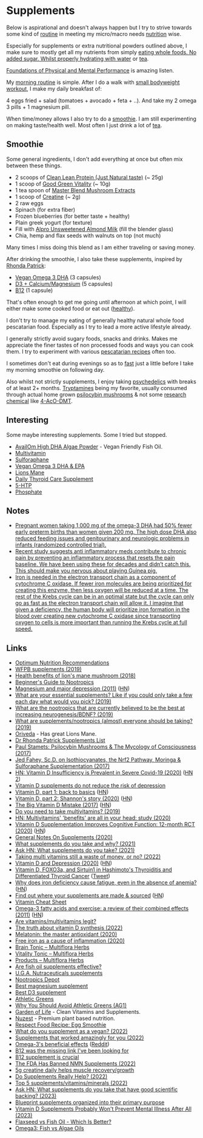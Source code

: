 # Supplements

Below is aspirational and doesn't always happen but I try to strive towards some kind of [routine](../../focusing/habits.md) in meeting my micro/macro needs [nutrition](index.md) wise.

Especially for supplements or extra nutritional powders outlined above, I make sure to mostly get all my nutrients from simply [eating whole foods. No added sugar. Whilst properly hydrating with water](https://hubermanlab.com/dr-andy-galpin-optimal-nutrition-and-supplementation-for-fitness/) or [tea](drinks/tea.md).

[Foundations of Physical and Mental Performance](https://tim.blog/2023/03/08/dr-andrew-huberman/) is amazing listen.

My [morning routine](../../focusing/processes.md#morning) is simple. After I do a walk with [small bodyweight workout](../../fitness/index.md), I make my daily breakfast of:

4 eggs fried + salad (tomatoes + avocado + feta + ..). And take my 2 omega 3 pills + 1 magnesium pill.

When time/money allows I also try to do a [smoothie](https://www.youtube.com/watch?v=OUGQBV5B2S4). I am still experimenting on making taste/health well. Most often I just drink a lot of [tea](drinks/tea.md).

## Smoothie

Some general ingredients, I don't add everything at once but often mix between these things.

- 2 scoops of [Clean Lean Protein (Just Natural taste)](https://www.nuzest.co.uk/products/clean-lean-protein) (~ 25g)
- 1 scoop of [Good Green Vitality](https://www.nuzest.co.uk/products/good-green-vitality) (~ 10g)
- 1 tea spoon of [Master Blend Mushroom Extracts](https://vibemushrooms.ca/products/master-blend)
- 1 scoop of [Creatine](https://nootropicsdepot.com/creatine-monohydrate-200-mesh-powder/) (~ 2g)
- 2 raw eggs
- Spinach (for extra fiber)
- Frozen blueberries (for better taste + healthy)
- Plain greek yogurt (for texture)
- Fill with [Alpro Unsweetened Almond Milk](https://www.alpro.com/uk/products/drinks/almond-drinks/almond-roasted-no-sugars/) (fill the blender glass)
- Chia, hemp and flax seeds with walnuts on top (not much)

Many times I miss doing this blend as I am either traveling or saving money.

After drinking the smoothie, I also take these supplements, inspired by [Rhonda Patrick](https://fastlifehacks.com/dr-rhonda-patricks-supplements-list/):

- [Vegan Omega 3 DHA](https://www.solgar.com/products/omega-3-vegetarian-dha-200-mg-vegetarian-softgels/) (3 capsules)
- [D3 + Calcium/Magnesium](https://www.solgar.com/products/calcium-magnesium-with-vitamin-d3-tablets/) (5 capsules)
- [B12](https://www.solgar.com/products/vitamin-b12-1000-mcg-nuggets/) (1 capsule)

That's often enough to get me going until afternoon at which point, I will either make some cooked food or eat out ([healthy](index.md)).

I don't try to manage my eating of generally healthy natural whole food pescatarian food. Especially as I try to lead a more active lifestyle already.

I generally strictly avoid sugary foods, snacks and drinks. Makes me appreciate the finer tastes of non processed foods and ways you can cook them. I try to experiment with various [pescatarian recipes](recipes.md) often too.

I sometimes don't eat during evenings so as to [fast](fasting.md) just a little before I take my morning smoothie on following day.

Also whilst not strictly supplements, I enjoy taking [psychedelics](../../drugs/psychedelics/index.md) with breaks of at least 2+ months. [Tryptamines](../../drugs/psychedelics/tryptamines/index.md) being my favorite, usually consumed through actual home grown [psilocybin mushrooms](../../other/mushrooms.md) & not some [research chemical](../../drugs/research-chemicals.md) like [4-AcO-DMT](https://psychonautwiki.org/wiki/4-AcO-DMT).

## Interesting

Some maybe interesting supplements. Some I tried but stopped.

- [AvailOm High DHA Algae Powder](https://nootropicsdepot.com/availom-high-dha-powder-algae-vegan/) - Vegan Friendly Fish Oil.
- [Multivitamin](https://www.amazon.co.uk/Multivitamins-Multivitamin-Vegetarians-Nu-Nutrition/dp/B01IFGDNVS)
- [Sulforaphane](https://www.amazon.co.uk/Jarrow-Formulas-Broccomax-Vcaps-Capsules/dp/B01D15LMCK)
- [Vegan Omega 3 DHA & EPA](https://www.amazon.com/VEGAN-OMEGA-Supplement-Cardiovascular-Supplements/dp/B01MYE95BQ)
- [Lions Mane](https://oriveda.co.uk/lions-mane.php)
- [Daily Thyroid Care Supplement](https://www.palomahealth.com/product/thyroid-supplements)
- [5-HTP](https://drbvitamins.com/products/doctor-s-best-5-htp-enhanced-with-vitamins-b6-c-120-veggie-caps-8)
- [Phosphate](https://nootropicsdepot.com/pyridoxal-5-phosphate-capsules/)

## Notes

- [Pregnant women taking 1,000 mg of the omega-3 DHA had 50% fewer early preterm births than women given 200 mg. The high dose DHA also reduced feeding issues and genitourinary and neurologic problems in infants (randomized controlled trial).](https://twitter.com/foundmyfitness/status/1397251661618352133)
- [Recent study suggests anti inflammatory meds contribute to chronic pain by preventing an inflammatory process that resets the pain baseline. We have been using these for decades and didn’t catch this. This should make you nervous about playing Guinea pig.](https://twitter.com/karnagraha/status/1528490268546068480)
- [Iron is needed in the electron transport chain as a component of cytochrome C oxidase. If fewer iron molecules are being prioritized for creating this enzyme, then less oxygen will be reduced at a time. The rest of the Krebs cycle can be in an optimal state but the cycle can only go as fast as the electron transport chain will allow it. I imagine that given a deficiency, the human body will prioritize iron formation in the blood over creating new cytochrome C oxidase since transporting oxygen to cells is more important than running the Krebs cycle at full speed.](https://news.ycombinator.com/item?id=31968114)

## Links

- [Optimum Nutrition Recommendations](https://nutritionfacts.org/2011/09/12/dr-gregers-2011-optimum-nutrition-recommendations/)
- [WFPB supplements (2019)](https://www.reddit.com/r/PlantBasedDiet/comments/ac6w9v/vitamins/)
- [Health benefits of lion's mane mushroom (2018)](https://www.youtube.com/watch?v=p02umCRoFas)
- [Beginner's Guide to Nootropics](https://www.reddit.com/r/Nootropics/wiki/beginners)
- [Magnesium and major depression (2011)](https://www.ncbi.nlm.nih.gov/books/NBK507265/) ([HN](https://news.ycombinator.com/item?id=20181855))
- [What are your essential supplements? Like if you could only take a few each day what would you pick? (2019)](https://www.reddit.com/r/Supplements/comments/bwhhro/what_are_your_essential_supplements_like_if_you/)
- [What are the nootropics that are currently believed to be the best at increasing neurogenesis/BDNF? (2019)](https://www.reddit.com/r/Nootropics/comments/c2kec5/what_are_the_nootropics_that_are_currently/)
- [What are supplements/nootropics (almost) everyone should be taking? (2019)](https://www.reddit.com/r/Nootropics/comments/cskqi5/what_are_supplementsnootropics_almost_everyone/)
- [Oriveda](https://oriveda.co.uk/) - Has great Lions Mane.
- [Dr Rhonda Patrick Supplements List](https://fastlifehacks.com/dr-rhonda-patricks-supplements-list/)
- [Paul Stamets: Psilocybin Mushrooms & The Mycology of Consciousness (2017)](https://www.youtube.com/watch?v=vFWxWq0Fv0U)
- [Jed Fahey, Sc.D. on Isothiocyanates, the Nrf2 Pathway, Moringa & Sulforaphane Supplementation (2017)](https://www.youtube.com/watch?v=Q0lBVCpq8jc)
- [HN: Vitamin D Insufficiency is Prevalent in Severe Covid-19 (2020)](https://news.ycombinator.com/item?id=23023703) ([HN 2](https://news.ycombinator.com/item?id=23119949))
- [Vitamin D supplements do not reduce the risk of depression](https://sciencebasedmedicine.org/vitamin-d-supplements-do-not-reduce-the-risk-of-depression/)
- [Vitamin D, part 1: back to basics](https://www.devaboone.com/post/vitamin-d-part-1-back-to-basics) ([HN](https://news.ycombinator.com/item?id=24138590))
- [Vitamin D, part 2: Shannon's story (2020)](https://www.devaboone.com/post/vitamin-d-part-2-shannon-s-story?postId=5f39453f8d01fe00170023fe) ([HN](https://news.ycombinator.com/item?id=24261948))
- [The Big Vitamin D Mistake (2017)](https://www.ncbi.nlm.nih.gov/pmc/articles/PMC5541280/) ([HN](https://news.ycombinator.com/item?id=24768721))
- [Do you need to take multivitamins? (2019)](https://examine.com/nutrition/do-you-need-a-multivitamin/)
- [HN: Multivitamins' 'benefits' are all in your head: study (2020)](https://news.ycombinator.com/item?id=25053134)
- [Vitamin D Supplementation Improves Cognitive Function: 12-month RCT (2020)](https://pubmed.ncbi.nlm.nih.gov/33164936/) ([HN](https://news.ycombinator.com/item?id=25077519))
- [General Notes On Supplements (2020)](https://lorienpsych.com/2020/12/03/general-notes-on-supplements/)
- [What supplements do you take and why? (2021)](https://www.reddit.com/r/nutrition/comments/lzpjxq/what_supplements_do_you_take_and_why/)
- [Ask HN: What supplements do you take? (2021)](https://news.ycombinator.com/item?id=26384702)
- [Taking multi vitamins still a waste of money, or no? (2022)](https://www.reddit.com/r/nutrition/comments/ueu9q8/taking_multi_vitmains_still_a_waste_of_money_or_no/)
- [Vitamin D and Depression (2020)](https://www.ncbi.nlm.nih.gov/pmc/articles/PMC6970300/) ([HN](https://news.ycombinator.com/item?id=31306177))
- [Vitamin D, FOXO3a, and Sirtuin1 in Hashimoto's Thyroiditis and Differentiated Thyroid Cancer](https://www.frontiersin.org/articles/10.3389/fendo.2018.00527/full) ([Tweet](https://twitter.com/_DaCon/status/1540038927121276928))
- [Why does iron deficiency cause fatigue, even in the absence of anemia?](https://twitter.com/tony_breu/status/1543311124560592898) ([HN](https://news.ycombinator.com/item?id=31968114))
- [Find out where your supplements are made & sourced](https://shop.nootritious.com/) ([HN](https://news.ycombinator.com/item?id=32029625))
- [Vitamin Cheat Sheet](https://twitter.com/JohnConstas/status/1547387375218819072)
- [Omega-3 fatty acids and exercise: a review of their combined effects (2011)](http://www.lookgreatnaked.com/articles/omega-3_fatty_acids_and_exercise.pdf) ([HN](https://news.ycombinator.com/item?id=32496381))
- [Are vitamins/multivitamins legit?](https://www.reddit.com/r/nutrition/comments/y27aix/are_vitaminsmultivitamins_legit/)
- [The truth about vitamin D synthesis (2022)](https://www.multiflora-herbs.com/blogs/news/the-truth-about-vitamin-d-synthesis)
- [Melatonin: the master antioxidant (2020)](https://www.multiflora-herbs.com/blogs/news/melatonin-the-master-antioxidant)
- [Free iron as a cause of inflammation (2020)](https://www.multiflora-herbs.com/blogs/news/free-iron-as-a-cause-of-inflammation)
- [Brain Tonic – Multiflora Herbs](https://www.multiflora-herbs.com/products/brain)
- [Vitality Tonic – Multiflora Herbs](https://www.multiflora-herbs.com/products/vitality-tonic)
- [Products – Multiflora Herbs](https://www.multiflora-herbs.com/collections/all)
- [Are fish oil supplements effective?](https://www.reddit.com/r/nutrition/comments/y8ughc/are_fish_oil_supplements_effective_what_are_the/)
- [U.G.A. Nutraceuticals supplements](https://www.uganutraceuticals.com/products)
- [Nootropics Depot](https://nootropicsdepot.com/)
- [Best magnesium supplement](https://www.reddit.com/r/Supplements/comments/v6yqpc/best_magnesium_supplement/)
- [Best D3 supplement](https://www.reddit.com/r/Supplements/comments/px6a1u/everyone_please_list_which_brand_of_vitamin_d3/)
- [Athletic Greens](https://athleticgreens.com/en)
- [Why You Should Avoid Athletic Greens (AG1)](https://www.youtube.com/watch?v=ecy8JrM5KFI)
- [Garden of Life](https://www.gardenoflife.com/) - Clean Vitamins and Supplements.
- [Nuzest](https://www.nuzest.co.uk/) - Premium plant based nutrition.
- [Respect Food Recipe: Egg Smoothie](https://www.youtube.com/watch?v=nar26GBesSU)
- [What do you supplement as a vegan? (2022)](https://www.reddit.com/r/vegan/comments/yympis/do_you_supplement_or_do_you_get_everything_you/)
- [Supplements that worked amazingly for you (2022)](https://www.reddit.com/r/Nootropics/comments/ypc66w/is_there_any_supplements_that_work_amazingly_for/)
- [Omega-3's beneficial effects](https://www.foundmyfitness.com/topics/omega-3) ([Reddit](https://www.reddit.com/r/Nootropics/comments/yijz07/omega3_has_beneficial_effects_on_cognitive/))
- [B12 was the missing link I've been looking for](https://www.reddit.com/r/Nootropics/comments/yblu6q/b12_was_the_missing_link_for_what_ive_been/)
- [B12 supplement is crucial](https://twitter.com/simonsarris/status/1593973699241205760)
- [The FDA Has Banned NMN Supplements (2022)](https://www.youtube.com/watch?v=aalylAdIxS4)
- [5g creatine daily helps muscle recovery/growth](https://twitter.com/damccormick13/status/1603154251789787136)
- [Do Supplements Really Help? (2022)](https://www.reddit.com/r/nutrition/comments/zufldt/do_supplements_really_help/)
- [Top 5 supplements/vitamins/minerals (2022)](https://www.reddit.com/r/Biohackers/comments/zy989v/top_5_supplementsvitaminsmineralsnootripics/)
- [Ask HN: What supplements do you take that have good scientific backing? (2023)](https://news.ycombinator.com/item?id=34315926)
- [Blueprint supplements organized into their primary purpose](https://www.reddit.com/r/blueprint_/comments/10mtrhf/blueprint_supplements_organized_into_their/)
- [Vitamin D Supplements Probably Won't Prevent Mental Illness After All (2023)](https://www.scientificamerican.com/article/vitamin-d-supplements-probably-wont-prevent-mental-illness-after-all/)
- [Flaxseed vs Fish Oil - Which Is Better?](https://www.youtube.com/watch?v=KO6fE4JMY_0)
- [Omega3: Fish vs Algae Oils](https://www.youtube.com/watch?v=FoP9tN8bVUg)
